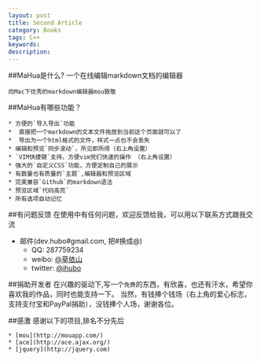 ```yaml
---
layout: post
title: Second Article 
category: Books
tags: C++
keywords: 
description: 
---
```

##MaHua是什么?
    一个在线编辑markdown文档的编辑器

    向Mac下优秀的markdown编辑器mou致敬

##MaHua有哪些功能？

    * 方便的`导入导出`功能
    *  直接把一个markdown的文本文件拖放到当前这个页面就可以了
    *  导出为一个html格式的文件，样式一点也不会丢失
    * 编辑和预览`同步滚动`，所见即所得（右上角设置）
    * `VIM快捷键`支持，方便vim党们快速的操作 （右上角设置）
    * 强大的`自定义CSS`功能，方便定制自己的展示
    * 有数量也有质量的`主题`,编辑器和预览区域
    * 完美兼容`Github`的markdown语法
    * 预览区域`代码高亮`
    * 所有选项自动记忆

##有问题反馈
    在使用中有任何问题，欢迎反馈给我，可以用以下联系方式跟我交流

* 邮件(dev.hubo#gmail.com, 把#换成@)
    * QQ: 287759234
    * weibo: [@草依山](http://weibo.com/ihubo)
    * twitter: [@ihubo](http://twitter.com/ihubo)

##捐助开发者
    在兴趣的驱动下,写一个`免费`的东西，有欣喜，也还有汗水，希望你喜欢我的作品，同时也能支持一下。
    当然，有钱捧个钱场（右上角的爱心标志，支持支付宝和PayPal捐助），没钱捧个人场，谢谢各位。

##感激
    感谢以下的项目,排名不分先后

    * [mou](http://mouapp.com/) 
    * [ace](http://ace.ajax.org/)
    * [jquery](http://jquery.com)


